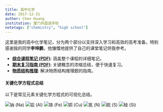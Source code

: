 ```yaml
---
title: 高中化学
date: 2017-12-31
author: Chen Huang
institution: 厦门外国语学校
notetags: ["chemistry", "high school"]
---
```


这里是我的高中化学笔记，分为两个部分以支持深入学习和高效的高考准备。特别感谢我的同学**李坤鹏**，他慷慨地提供了自己的课堂笔记供我参考。

- [**综合课程笔记 (PDF)**](/notes/high-school-chemistry/pdf/chemistry.pdf): 涵盖整个课程的详细笔记。
- [**期末复习指南 (PDF)**](/notes/high-school-chemistry/pdf/chemistry-review.pdf): 关键概念的浓缩总结，便于快速复习。
- [**物质结构推理**](/notes/high-school-chemistry/pdf/reasoning.pdf): 解决物质结构推理题的指南。

#### 关键化学方程式总结

以下是常见元素关键化学方程式的可视化总结。

![钠 (Na)](./images/equations-Na.jpeg)
![铝 (Al)](./images/equations-Al.jpeg)
![铁 (Fe)](./images/equations-Fe.jpeg)
![铜 (Cu)](./images/equations-Cu.jpeg)
![氮 (N)](./images/equations-N.jpeg)
![硫 (S)](./images/equations-S.jpeg)
![硅 (Si)](./images/equations-Si.jpeg)
